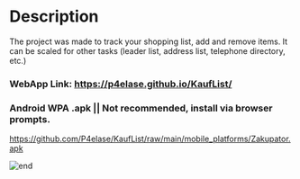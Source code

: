 # Description

The project was made to track your shopping list, add and remove items. It can be scaled for other tasks (leader list, address list, telephone directory, etc.)

### WebApp Link: https://p4elase.github.io/KaufList/

### Android WPA .apk  || Not recommended, install via browser prompts.
https://github.com/P4elase/KaufList/raw/main/mobile_platforms/Zakupator.apk

![end](https://github.com/P4elase/KaufList/assets/164899551/deec061c-6d71-4378-ae96-a0267b656398)
